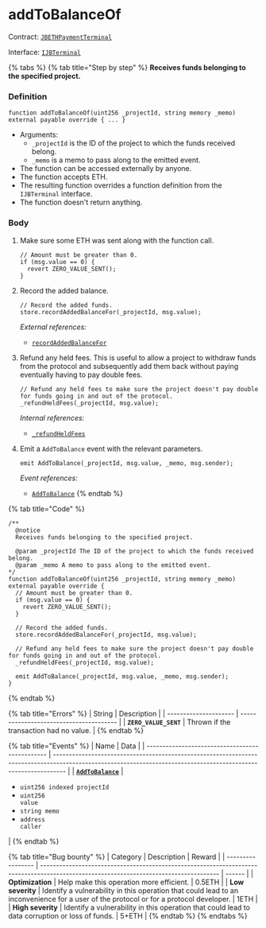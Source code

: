 # addToBalanceOf

Contract: [`JBETHPaymentTerminal`](../)​‌

Interface: [`IJBTerminal`](../../../../interfaces/ijbtokenstore.md)

{% tabs %}
{% tab title="Step by step" %}
**Receives funds belonging to the specified project.**

### Definition

```solidity
function addToBalanceOf(uint256 _projectId, string memory _memo) external payable override { ... }
```

* Arguments:
  * `_projectId` is the ID of the project to which the funds received belong.
  * `_memo` is a memo to pass along to the emitted event.
* The function can be accessed externally by anyone.
* The function accepts ETH.
* The resulting function overrides a function definition from the `IJBTerminal` interface.
* The function doesn't return anything.

### Body

1.  Make sure some ETH was sent along with the function call.

    ```solidity
    // Amount must be greater than 0.
    if (msg.value == 0) {
      revert ZERO_VALUE_SENT();
    }
    ```
2.  Record the added balance.

    ```solidity
    // Record the added funds.
    store.recordAddedBalanceFor(_projectId, msg.value);
    ```

    _External references:_

    * [`recordAddedBalanceFor`](../../jbethpaymentterminalstore/write/recordaddedbalancefor.md)
3.  Refund any held fees. This is useful to allow a project to withdraw funds from the protocol and subsequently add them back without paying eventually having to pay double fees.

    ```solidity
    // Refund any held fees to make sure the project doesn't pay double for funds going in and out of the protocol.
    _refundHeldFees(_projectId, msg.value);
    ```

    _Internal references:_

    * [`_refundHeldFees`](\_refundheldfees.md)
4.  Emit a `AddToBalance` event with the relevant parameters.

    ```solidity
    emit AddToBalance(_projectId, msg.value, _memo, msg.sender);
    ```

    _Event references:_

    * [`AddToBalance`](../events/addtobalance.md)
{% endtab %}

{% tab title="Code" %}
```solidity
/**
  @notice
  Receives funds belonging to the specified project.

  @param _projectId The ID of the project to which the funds received belong.
  @param _memo A memo to pass along to the emitted event.
*/
function addToBalanceOf(uint256 _projectId, string memory _memo) external payable override {
  // Amount must be greater than 0.
  if (msg.value == 0) {
    revert ZERO_VALUE_SENT();
  }

  // Record the added funds.
  store.recordAddedBalanceFor(_projectId, msg.value);

  // Refund any held fees to make sure the project doesn't pay double for funds going in and out of the protocol.
  _refundHeldFees(_projectId, msg.value);

  emit AddToBalance(_projectId, msg.value, _memo, msg.sender);
}
```
{% endtab %}

{% tab title="Errors" %}
| String                | Description                             |
| --------------------- | --------------------------------------- |
| **`ZERO_VALUE_SENT`** | Thrown if the transaction had no value. |
{% endtab %}

{% tab title="Events" %}
| Name                                            | Data                                                                                                                                                             |
| ----------------------------------------------- | ---------------------------------------------------------------------------------------------------------------------------------------------------------------- |
| [**`AddToBalance`**](../events/addtobalance.md) | <ul><li><code>uint256 indexed projectId</code></li><li><code>uint256 value</code></li><li><code>string memo</code></li><li><code>address caller</code></li></ul> |
{% endtab %}

{% tab title="Bug bounty" %}
| Category          | Description                                                                                                                            | Reward |
| ----------------- | -------------------------------------------------------------------------------------------------------------------------------------- | ------ |
| **Optimization**  | Help make this operation more efficient.                                                                                               | 0.5ETH |
| **Low severity**  | Identify a vulnerability in this operation that could lead to an inconvenience for a user of the protocol or for a protocol developer. | 1ETH   |
| **High severity** | Identify a vulnerability in this operation that could lead to data corruption or loss of funds.                                        | 5+ETH  |
{% endtab %}
{% endtabs %}
